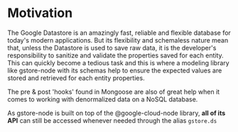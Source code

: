 # Motivation

The Google Datastore is an amazingly fast, reliable and flexible database for today's modern applications. But its flexibility and schemaless nature mean that, unless the Datastore is used to save raw data, it is the developer's responsibility to sanitize and validate the properties saved for each entity. This can quickly become a tedious task and this is where a modeling library like gstore-node with its schemas help to ensure the expected values are stored and retrieved for each entity properties.

The pre & post 'hooks' found in Mongoose are also of great help when it comes to working with denormalized data on a NoSQL database.

As gstore-node is built on top of the @google-cloud-node library, **all of its API** can still be accessed whenever needed through the alias `gstore.ds`

